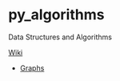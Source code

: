 # py_algorithms
Data Structures and Algorithms

[Wiki](https://github.com/delmar74/py_algorithms/wiki)

- [Graphs](https://github.com/delmar74/py_algorithms/wiki/ch_graphs)
